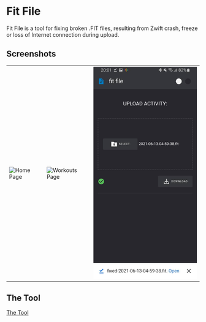 # Fit File

Fit File is a tool for fixing broken .FIT files, resulting from Zwift crash, freeze or loss of Internet connection during upload.


## Screenshots

<table>
  <tr>
     <td>
       <img alt="Home Page" width="320px" src="doc/images/default.jpg" />
     </td>
     <td>
       <img alt="Workouts Page" width="320px" src="doc/images/upload.jpg" />
     </td>
     <td>
       <img alt="Settings-page" width="320px" src="doc/images/download.jpg" />
     </td>
  </tr>
</table>

## The Tool

[The Tool](https://dvmarinoff.github.io/FitFile)

